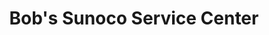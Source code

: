 ---
title: "Bob's Sunoco Service Center"
url: /montpelier/bobs-sunoco-service-center/
shop: car repair
---